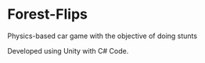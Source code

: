 # Forest-Flips
Physics-based car game with the objective of doing stunts

Developed using Unity with C# Code.

